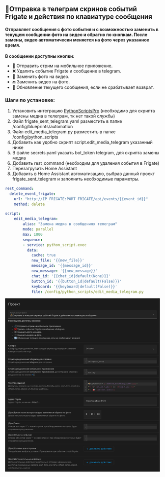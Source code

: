 ## 📸Отправка в телеграм скринов событий Frigate и действия по клавиатуре сообщения
#### Отправляет сообщения с фото события и с возможностью заменить в текущем сообщении фото на видео и обратно по кнопкам. После замены, видео автоматически меняется на фото через указанное время.
**В сообщении доступны кнопки:**
- 📲 Отправить стрим на мобильное приложение.
- ❌ Удалить событие Frigate и сообщение в telegram.
- 📼 Заменить фото на видео.
- 🔚 Заменить видео на фото. 
- 🔄 Обновление текущего сообщения, если не срабатывает возврат.

### **Шаги по установке:**
 1) Установить интеграцию [PythonScriptsPro](https://github.com/AlexxIT/PythonScriptsPro) (необходимо для скрипта замены медиа в телеграм, тк нет такой службы)
 2) Файл frigate_sent_telegram.yaml разместить в папке /config/blueprints/automation
 3) Файл edit_media_telegram.py разместить в папке /config/python_scripts
 4) Добавить как удобно скрипт script.edit_media_telegram указанный ниже
 5) В файле secrets.yaml указать bot_token telegram, для скрипта замены медиа
 6) Добавить rest_command (необходим для удаления события в Frigate)
 7) Перезагрузить Home Assistant
 8) Добавить в Home Assistant автоматизацию, выбрав данный проект frigate_sent_telegram и заполнить необходимые параметры.

```yaml
rest_command:
  delete_event_frigate:
    url: "http://IP_FRIGATE:PORT_FRIGATE/api/events/{{event_id}}"
    method: delete
```

```yaml
script:
    edit_media_telegram:
        alias: "Замена медиа в сообщениях телеграм"
        mode: parallel
        max: 1000
        sequence:
        - service: python_script.exec
          data:
            cache: true
            new_file: '{{new_file}}'
            message_id: '{{message_id}}'
            new_message: '{{new_message}}'
            chat_id: '{{chat_id|default(None)}}'
            button_id: '{{button_id|default(False)}}'
            keyboard: '{{keyboard|default(False)}}'
            file: /config/python_scripts/edit_media_telegram.py
```
<img src="1.png">
